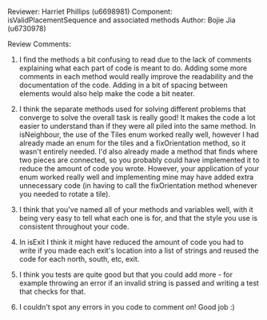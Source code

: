 Reviewer: Harriet Phillips (u6698981)
Component: isValidPlacementSequence and associated methods
Author: Bojie Jia (u6730978)

Review Comments:

1. I find the methods a bit confusing to read due to the lack of comments explaining what each part
of code is meant to do. Adding some more comments in each method would really improve the readability and the
documentation of the code. Adding in a bit of spacing between elements would also help make the code a bit neater.

2. I think the separate methods used for solving different problems that converge to solve the overall task is really
good! It makes the code a lot easier to understand than if they were all piled into the same method. In isNeighbour,
the use of the Tiles enum worked really well, however I had already made an enum for the tiles and a fixOrientation method, so it
wasn't entirely needed. I'd also already made a method that finds where two pieces are connected, so you probably could
have implemented it to reduce the amount of code you wrote. However, your application of your enum worked really well
and implementing mine may have added extra unnecessary code (in having to call the fixOrientation method
whenever you needed to rotate a tile).

3. I think that you've named all of your methods and variables well, with it being very easy to tell what each one
is for, and that the style you use is consistent throughout your code.

4. In isExit I think it might have reduced the amount of code you had to write if you made each exit's location
into a list of strings and reused the code for each north, south, etc, exit.

5. I think you tests are quite good but that you could add more - for example throwing an error if an invalid
string is passed and writing a test that checks for that.

6. I couldn't spot any errors in you code to comment on! Good job :)